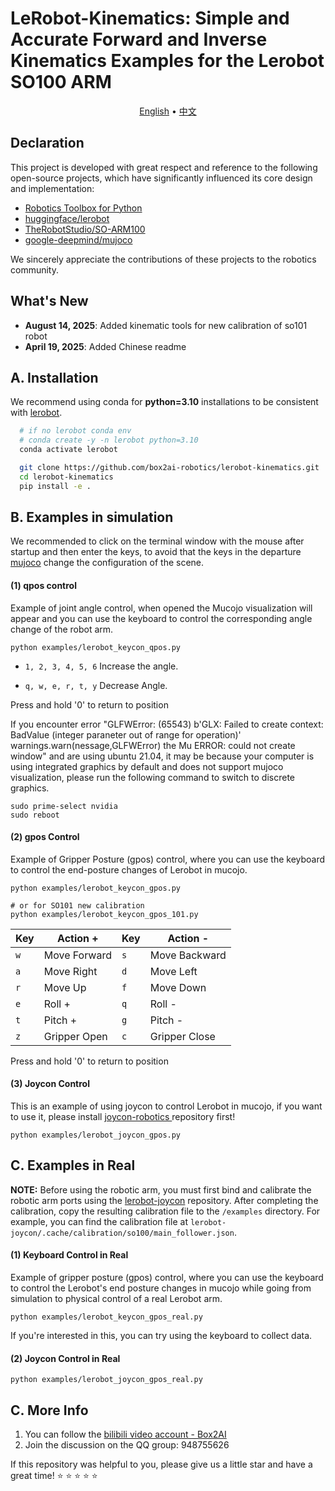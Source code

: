 
# LeRobot-Kinematics: Simple and Accurate Forward and Inverse Kinematics Examples for the Lerobot SO100 ARM

<p align="center">
  <a href="README.md">English</a> •
  <a href="README_zh.md">中文</a> 
</p>

## Declaration

This project is developed with great respect and reference to the following open-source projects, which have significantly influenced its core design and implementation:

 - [Robotics Toolbox for Python](https://github.com/petercorke/robotics-toolbox-python)
 - [huggingface/lerobot](https://github.com/huggingface/lerobot)
 - [TheRobotStudio/SO-ARM100](https://github.com/TheRobotStudio/SO-ARM100)
 - [google-deepmind/mujoco](https://github.com/google-deepmind/mujoco)

We sincerely appreciate the contributions of these projects to the robotics community.

## What's New

- **August 14, 2025**: Added kinematic tools for new calibration of so101 robot
- **April 19, 2025**: Added Chinese readme

## A. Installation

We recommend using conda for **python=3.10** installations to be consistent with [lerobot](https://github.com/huggingface/lerobot).

```bash
  # if no lerobot conda env
  # conda create -y -n lerobot python=3.10
  conda activate lerobot

  git clone https://github.com/box2ai-robotics/lerobot-kinematics.git
  cd lerobot-kinematics
  pip install -e .
```

## B. Examples in simulation

We recommended to click on the terminal window with the mouse after startup and then enter the keys, to avoid that the keys in the departure [mujoco](https://github.com/google-deepmind/mujoco) change the configuration of the scene.


#### (1) qpos control

Example of joint angle control, when opened the Mucojo visualization will appear and you can use the keyboard to control the corresponding angle change of the robot arm.

```shell
python examples/lerobot_keycon_qpos.py
```

- ``1, 2, 3, 4, 5, 6`` Increase the angle.

- ``q, w, e, r, t, y`` Decrease Angle.

Press and hold '0' to return to position

If you encounter error "GLFWError: (65543) b'GLX: Failed to create context: BadValue (integer paraneter out of range for operation)'
warnings.warn(nessage,GLFWError) the Mu ERROR: could not create window" and are using ubuntu 21.04, it may be because your computer is using integrated graphics by default and does not support mujoco visualization, please run the following command to switch to discrete graphics.

```shell
sudo prime-select nvidia
sudo reboot
```

#### (2) gpos Control

Example of Gripper Posture (gpos) control, where you can use the keyboard to control the end-posture changes of Lerobot in mucojo.

```shell
python examples/lerobot_keycon_gpos.py

# or for SO101 new calibration
python examples/lerobot_keycon_gpos_101.py
```

| Key | Action +            | Key | Action -            |
|-----|---------------------|-----|---------------------|
| `w` | Move Forward        | `s` | Move Backward       |
| `a` | Move Right          | `d` | Move Left           |
| `r` | Move Up             | `f` | Move Down           |
| `e` | Roll +              | `q` | Roll -              |
| `t` | Pitch +             | `g` | Pitch -             |
| `z` | Gripper Open        | `c` | Gripper Close       |

Press and hold '0' to return to position


#### (3) Joycon Control

This is an example of using joycon to control Lerobot in mucojo, if you want to use it, please install [joycon-robotics
](https://github.com/box2ai-robotics/joycon-robotics) repository first!

```shell
python examples/lerobot_joycon_gpos.py
```

<!-- #### (4) Genesis IK Control

Example of Gripper Posture (gpos) control based on the Genesis positive inverse kinematics library.

First, if you want try this, you need install the genesis repo:
```shell
pip install genesis-world
```

```shell
python examples/lerobot_genesis.py
``` -->

## C. Examples in Real

**NOTE:** Before using the robotic arm, you must first bind and calibrate the robotic arm ports using the [lerobot-joycon](https://github.com/box2ai-robotics/lerobot-joycon) repository. After completing the calibration, copy the resulting calibration file to the `/examples` directory. For example, you can find the calibration file at `lerobot-joycon/.cache/calibration/so100/main_follower.json`.


#### (1) Keyboard Control in Real

Example of gripper posture (gpos) control, where you can use the keyboard to control the Lerobot's end posture changes in mucojo while going from simulation to physical control of a real Lerobot arm.

```shell
python examples/lerobot_keycon_gpos_real.py
```

If you're interested in this, you can try using the keyboard to collect data.

#### (2) Joycon Control in Real

```shell
python examples/lerobot_joycon_gpos_real.py
```

## C. More Info
1. You can follow the [bilibili video account - Box2AI](https://space.bilibili.com/122291348)
2. Join the discussion on the QQ group: 948755626

If this repository was helpful to you, please give us a little star and have a great time! ⭐ ⭐ ⭐ ⭐ ⭐